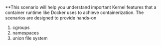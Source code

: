 **This scenario will help you understand important Kernel features that a container runtime like Docker uses to achieve containerization. The scenarios are designed to provide hands-on 
1) cgroups
2) namespaces
3) union file system